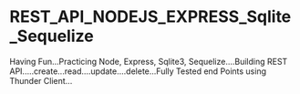 # REST_API_NODEJS_EXPRESS_Sqlite_Sequelize
Having Fun...Practicing Node, Express, Sqlite3, Sequelize....Building REST API.....create...read....update....delete...Fully Tested end Points using Thunder Client...
